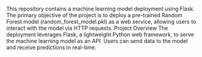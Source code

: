 This repository contains a machine learning model deployment using Flask. The primary objective of the project is to deploy a pre-trained Random Forest model (random_forest_model.pkl) as a web service, allowing users to interact with the model via HTTP requests.
Project Overview
The deployment leverages Flask, a lightweight Python web framework, to serve the machine learning model as an API. Users can send data to the model and receive predictions in real-time.
